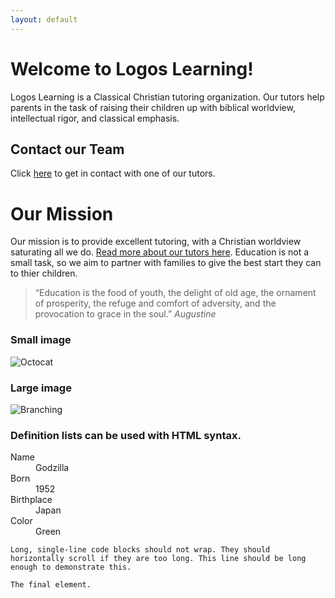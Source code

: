 ```yaml
---
layout: default
---
```


# Welcome to Logos Learning!

Logos Learning is a Classical Christian tutoring organization. Our tutors help parents in the task of raising their children up with biblical worldview, intellectual rigor, and classical emphasis. 

## Contact our Team

Click [here](./another-page.html) to get in contact with one of our tutors. 

# Our Mission

Our mission is to provide excellent tutoring, with a Christian worldview saturating all we do. [Read more about our tutors here](./another-page.html). Education is not a small task, so we aim to partner with families to give the best start they can to thier children. 

> “Education is the food of youth, the delight of old age, the ornament of prosperity, the refuge and comfort of adversity, and the provocation to grace in the soul.”
> _Augustine_

### Small image

![Octocat](https://github.githubassets.com/images/icons/emoji/octocat.png)

### Large image

![Branching](https://guides.github.com/activities/hello-world/branching.png)


### Definition lists can be used with HTML syntax.

<dl>
<dt>Name</dt>
<dd>Godzilla</dd>
<dt>Born</dt>
<dd>1952</dd>
<dt>Birthplace</dt>
<dd>Japan</dd>
<dt>Color</dt>
<dd>Green</dd>
</dl>

```
Long, single-line code blocks should not wrap. They should horizontally scroll if they are too long. This line should be long enough to demonstrate this.
```

```
The final element.
```
